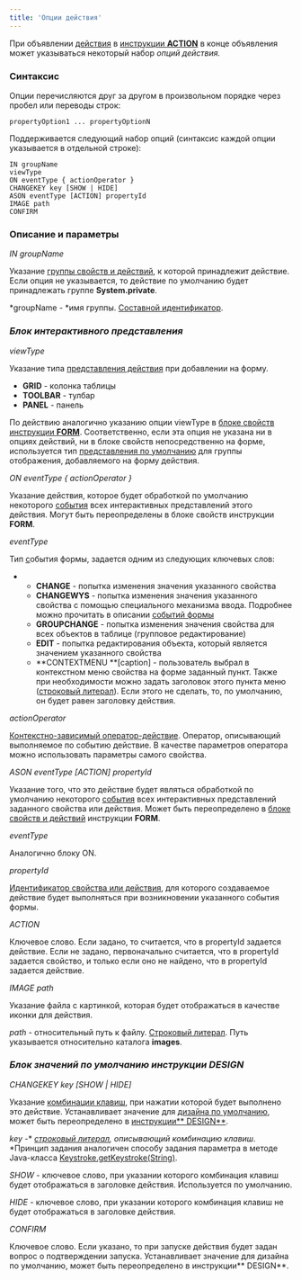 ```yaml
---
title: 'Опции действия'
---
```


При объявлении [действия](Actions.md) в [инструкции **ACTION**](ACTION_instruction.md) в конце объявления может указываться некоторый набор *опций действия.* 

### Синтаксис

Опции перечисляются друг за другом в произвольном порядке через пробел или переводы строк:

    propertyOption1 ... propertyOptionN

Поддерживается следующий набор опций (синтаксис каждой опции указывается в отдельной строке):

    IN groupName
    viewType
    ON eventType { actionOperator }
    CHANGEKEY key [SHOW | HIDE]
    ASON eventType [ACTION] propertyId
    IMAGE path
    CONFIRM

### Описание и параметры

*IN groupName*

Указание [группы свойств и действий](Groups_of_properties_and_actions.md), к которой принадлежит действие. Если опция не указывается, то действие по умолчанию будет принадлежать группе **System.private**.

*groupName - *имя группы. [Составной идентификатор](IDs.md#cid-broken).

### *Блок интерактивного представления*

*viewType*

Указание типа [представления действия](Interactive_view.md#property) при добавлении на форму.

-   **GRID** - колонка таблицы
-   **TOOLBAR** - тулбар
-   **PANEL** - панель

По действию аналогично указанию опции viewType в [блоке свойств](Properties_and_actions_block.md) [инструкции **FORM**](FORM_instruction.md). Соответственно, если эта опция не указана ни в опциях действий, ни в блоке свойств непосредственно на форме, используется тип [представления по умолчанию](Interactive_view.md#defaultPropertyView-broken) для группы отображения, добавляемого на форму действия.

*ON eventType { actionOperator }*

Указание действия, которое будет обработкой по умолчанию некоторого [события](Form_events.md) всех интерактивных представлений этого действия. Могут быть переопределены в блоке свойств инструкции **FORM**.

*eventType*

Тип [с](Form_events.md)обытия формы, задается одним из следующих ключевых слов:

-   -   **CHANGE** - попытка изменения значения указанного свойства
    -   **CHANGEWYS** - попытка изменения значения указанного свойства с помощью специального механизма ввода. Подробнее можно прочитать в описании [событий формы](Form_events.md) 
    -   **GROUPCHANGE** - попытка изменения значения свойства для всех объектов в таблице (групповое редактирование)
    -   **EDIT** - попытка редактирования объекта, который является значением указанного свойства
    -   **CONTEXTMENU **\[caption\] - пользователь выбрал в контекстном меню свойства на форме заданный пункт. Также при необходимости можно задать заголовок этого пункта меню ([строковый литерал](Literals.md#strliteral-broken)). Если этого не сделать, то, по умолчанию, он будет равен заголовку действия.

*actionOperator*

[Контекстно-зависимый оператор-действие](Action_operator.md). Оператор, описывающий выполняемое по событию действие. В качестве параметров оператора можно использовать параметры самого свойства.

*ASON eventType \[ACTION\] propertyId*

Указание того, что это действие будет являться обработкой по умолчанию некоторого [события](Form_events.md) всех интерактивных представлений заданного свойства или действия. Может быть переопределено в [блоке свойств и действий](Properties_and_actions_block.md) инструкции **FORM**. 

*eventType*

Аналогично блоку ON.

*propertyId*

[Идентификатор свойства или действия](IDs.md#propertyid-broken), для которого создаваемое действие будет выполняться при возникновении указанного события формы.

*ACTION*

Ключевое слово. Если задано, то считается, что в propertyId задается действие. Если не задано, первоначально считается, что в propertyId задается свойство, и только если оно не найдено, что в propertyId задается действие.

*IMAGE path*

Указание файла с картинкой, которая будет отображаться в качестве иконки для действия.

*path* - относительный путь к файлу. [Строковый литерал](Literals.md#strliteral-broken). Путь указывается относительно каталога **images**.

### *Блок значений по умолчанию инструкции DESIGN*

*CHANGEKEY key \[SHOW | HIDE\]*

Указание [комбинации клавиш](Form_events.md#keyboard-broken), при нажатии которой будет выполнено это действие. Устанавливает значение для [дизайна по умолчанию](Form_design.md#defaultDesign), может быть переопределено в [инструкции** DESIGN**](DESIGN_instruction.md).

*key* -* *[строковый литерал](Literals.md#strliteral-broken), описывающий комбинацию клавиш*. *Принцип задания аналогичен способу задания параметра в методе Java-класса [Keystroke.getKeystroke(String)](http://docs.oracle.com/javase/7/docs/api/javax/swing/KeyStroke.html#getKeyStroke(java.lang.String)).

*SHOW* - ключевое слово, при указании которого комбинация клавиш будет отображаться в заголовке действия. Используется по умолчанию.

*HIDE* -  ключевое слово, при указании которого комбинация клавиш не будет отображаться в заголовке действия. 

*CONFIRM*

Ключевое слово. Если указано, то при запуске действия будет задан вопрос о подтверждении запуска. Устанавливает значение для дизайна по умолчанию, может быть переопределено в инструкции** DESIGN**.

  
